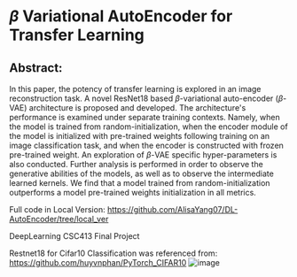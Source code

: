 # $\beta$ Variational AutoEncoder for Transfer Learning

## Abstract: 

In this paper, the potency of transfer learning is explored in an image reconstruction task. A novel ResNet18 based $\beta$-variational auto-encoder ($\beta$-VAE) architecture is proposed and developed. The architecture's performance is examined under separate training contexts. Namely, when the model is trained from random-initialization, when the encoder module of the model is initialized with pre-trained weights following training on an image classification task, and when the encoder is constructed with frozen pre-trained weight. An exploration of $\beta$-VAE specific hyper-parameters is also conducted. Further analysis is performed in order to observe the generative abilities of the models, as well as to observe the intermediate learned kernels. We find that a model trained from random-initialization outperforms a model pre-trained weights initialization in all metrics. 

Full code in Local Version: https://github.com/AlisaYang07/DL-AutoEncoder/tree/local_ver


DeepLearning CSC413 Final Project

Restnet18 for Cifar10 Classification was referenced from:
https://github.com/huyvnphan/PyTorch_CIFAR10
![image](https://github.com/AlisaYang07/DL-AutoEncoder/assets/61921004/77576c5a-2439-4f8c-8678-3a26d0fefd7d)

